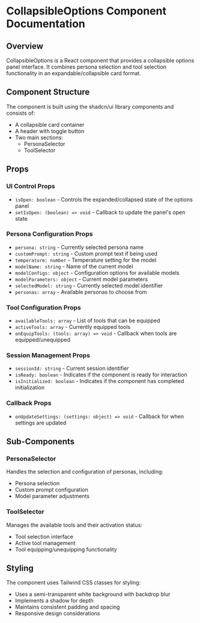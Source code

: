 # CollapsibleOptions Component Documentation

## Overview
CollapsibleOptions is a React component that provides a collapsible options panel interface. 
It combines persona selection and tool selection functionality in an expandable/collapsible card format.

## Component Structure
The component is built using the shadcn/ui library components and consists of:
- A collapsible card container
- A header with toggle button
- Two main sections:
  - PersonaSelector
  - ToolSelector

## Props

### UI Control Props
- `isOpen: boolean` - Controls the expanded/collapsed state of the options panel
- `setIsOpen: (boolean) => void` - Callback to update the panel's open state

### Persona Configuration Props
- `persona: string` - Currently selected persona name
- `customPrompt: string` - Custom prompt text if being used
- `temperature: number` - Temperature setting for the model
- `modelName: string` - Name of the current model
- `modelConfigs: object` - Configuration options for available models
- `modelParameters: object` - Current model parameters
- `selectedModel: string` - Currently selected model identifier
- `personas: array` - Available personas to choose from

### Tool Configuration Props
- `availableTools: array` - List of tools that can be equipped
- `activeTools: array` - Currently equipped tools
- `onEquipTools: (tools: array) => void` - Callback when tools are equipped/unequipped

### Session Management Props
- `sessionId: string` - Current session identifier
- `isReady: boolean` - Indicates if the component is ready for interaction
- `isInitialized: boolean` - Indicates if the component has completed initialization

### Callback Props
- `onUpdateSettings: (settings: object) => void` - Callback for when settings are updated

## Sub-Components
### PersonaSelector
Handles the selection and configuration of personas, including:
- Persona selection
- Custom prompt configuration
- Model parameter adjustments

### ToolSelector
Manages the available tools and their activation status:
- Tool selection interface
- Active tool management
- Tool equipping/unequipping functionality

## Styling
The component uses Tailwind CSS classes for styling:
- Uses a semi-transparent white background with backdrop blur
- Implements a shadow for depth
- Maintains consistent padding and spacing
- Responsive design considerations
